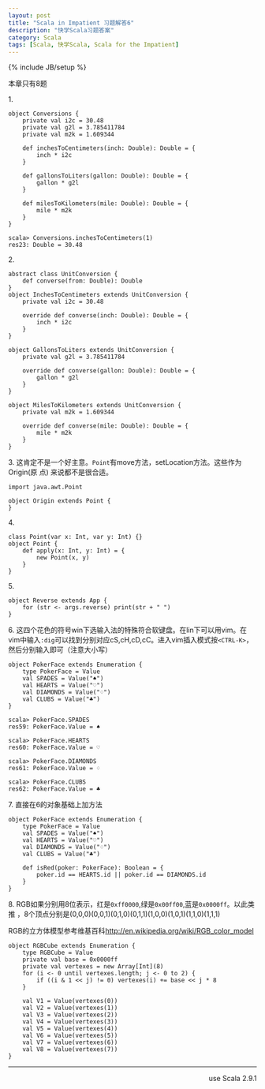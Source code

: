 ```yaml
---
layout: post
title: "Scala in Impatient 习题解答6"
description: "快学Scala习题答案"
category: Scala
tags: [Scala, 快学Scala, Scala for the Impatient]
---
```

{% include JB/setup %}

本章只有8题

1\. 

    object Conversions {
        private val i2c = 30.48
        private val g2l = 3.785411784
        private val m2k = 1.609344

        def inchesToCentimeters(inch: Double): Double = {
            inch * i2c 
        }

        def gallonsToLiters(gallon: Double): Double = {
            gallon * g2l
        }

        def milesToKilometers(mile: Double): Double = {
            mile * m2k
        }
    }

    scala> Conversions.inchesToCentimeters(1)
    res23: Double = 30.48

2\. 

    abstract class UnitConversion {
        def converse(from: Double): Double
    }
    object InchesToCentimeters extends UnitConversion {
        private val i2c = 30.48

        override def converse(inch: Double): Double = {
            inch * i2c 
        }
    }

    object GallonsToLiters extends UnitConversion {
        private val g2l = 3.785411784

        override def converse(gallon: Double): Double = {
            gallon * g2l
        }
    }

    object MilesToKilometers extends UnitConversion {
        private val m2k = 1.609344

        override def converse(mile: Double): Double = {
            mile * m2k
        }
    }

3\. 这肯定不是一个好主意。`Point`有move方法，setLocation方法。这些作为Origin(原
    点) 来说都不是很合适。

    import java.awt.Point

    object Origin extends Point {
    }


4\. 

    class Point(var x: Int, var y: Int) {}
    object Point {
        def apply(x: Int, y: Int) = {
            new Point(x, y)
        }
    }

5\. 

    object Reverse extends App {
        for (str <- args.reverse) print(str + " ")
    }

6\. 这四个花色的符号win下选输入法的特殊符合软键盘。在lin下可以用vim。在vim中输入`:dig`可以找到分别对应cS,cH,cD,cC。进入vim插入模式按`<CTRL-K>`，然后分别输入即可（注意大小写）

    object PokerFace extends Enumeration {
        type PokerFace = Value
        val SPADES = Value("♠")
        val HEARTS = Value("♡")
        val DIAMONDS = Value("♢")
        val CLUBS = Value("♣")
    }

    scala> PokerFace.SPADES
    res59: PokerFace.Value = ♠

    scala> PokerFace.HEARTS
    res60: PokerFace.Value = ♡

    scala> PokerFace.DIAMONDS
    res61: PokerFace.Value = ♢

    scala> PokerFace.CLUBS
    res62: PokerFace.Value = ♣

7\. 直接在6的对象基础上加方法

    object PokerFace extends Enumeration {
        type PokerFace = Value
        val SPADES = Value("♠")
        val HEARTS = Value("♡")
        val DIAMONDS = Value("♢")
        val CLUBS = Value("♣")

        def isRed(poker: PokerFace): Boolean = {
            poker.id == HEARTS.id || poker.id == DIAMONDS.id
        }
    }

8\. RGB如果分别用8位表示，红是`0xff0000`,绿是`0x00ff00`,蓝是`0x0000ff`。以此类推
，8个顶点分别是(0,0,0)(0,0,1)(0,1,0)(0,1,1)(1,0,0)(1,0,1)(1,1,0)(1,1,1)

RGB的立方体模型参考维基百科<http://en.wikipedia.org/wiki/RGB_color_model>

    object RGBCube extends Enumeration {
        type RGBCube = Value
        private val base = 0x0000ff
        private val vertexes = new Array[Int](8)
        for (i <- 0 until vertexes.length; j <- 0 to 2) {
            if ((i & 1 << j) != 0) vertexes(i) += base << j * 8
        }

        val V1 = Value(vertexes(0))
        val V2 = Value(vertexes(1))
        val V3 = Value(vertexes(2))
        val V4 = Value(vertexes(3))
        val V5 = Value(vertexes(4))
        val V6 = Value(vertexes(5))
        val V7 = Value(vertexes(6))
        val V8 = Value(vertexes(7))
    }

----
<div align="right">use Scala 2.9.1</div>
